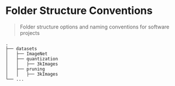 Folder Structure Conventions
============================

> Folder structure options and naming conventions for software projects

    .
    ├── datasets
    │   ├── ImageNet
    │   ├── quantization
    │   │   ├── 3kImages
    │   ├── pruning
    │   │   ├── 3kImages
    └── ...
